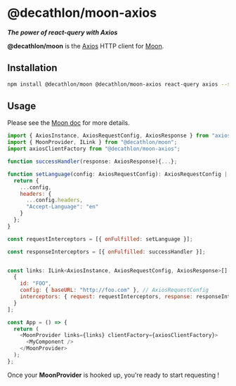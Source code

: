 # @decathlon/moon-axios

_**The power of react-query with Axios**_

**@decathlon/moon** is the [Axios](https://github.com/axios/axios) HTTP client for [Moon](https://github.com/Decathlon/moon). 

## Installation

```bash
npm install @decathlon/moon @decathlon/moon-axios react-query axios --save
```

## Usage

Please see the [Moon doc](https://github.com/Decathlon/moon/blob/master/README.md) for more details.

```js
import { AxiosInstance, AxiosRequestConfig, AxiosResponse } from "axios";
import { MoonProvider, ILink } from "@decathlon/moon";
import axiosClientFactory from "@decathlon/moon-axios";

function successHandler(response: AxiosResponse){...};

function setLanguage(config: AxiosRequestConfig): AxiosRequestConfig | Promise<AxiosRequestConfig> {
  return {
    ...config,
    headers: {
      ...config.headers,
      "Accept-Language": "en"
    }
  };
}

const requestInterceptors = [{ onFulfilled: setLanguage }];

const responseInterceptors = [{ onFulfilled: successHandler }];


const links: ILink<AxiosInstance, AxiosRequestConfig, AxiosResponse>[] = [
  {
    id: "FOO",
    config: { baseURL: "http://foo.com" }, // AxiosRequestConfig
    interceptors: { request: requestInterceptors, response: responseInterceptors }
  }
];

const App = () => {
  return (
    <MoonProvider links={links} clientFactory={axiosClientFactory}>
      <MyComponent />
    </MoonProvider>
  );
};

```

Once your **MoonProvider** is hooked up, you're ready to start requesting !
